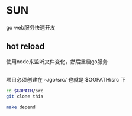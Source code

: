 # SUN
go web服务快速开发

## hot reload
使用node来监听文件变化，然后重启go服务

## 
项目必须创建在 ~/go/src/ 也就是 $GOPATH/src 下
```bash
cd $GOPATH/src
git clone this

make depend
```


